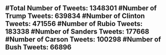 #Total Number of Tweets: 1348301 
#Number of Trump Tweets: 639834
#Number of Clinton Tweets: 471556
#Number of Rubio Tweets: 183338
#Number of Sanders Tweets: 177668
#Number of Carson Tweets: 100298
#Number of Bush Tweets: 66896
---
